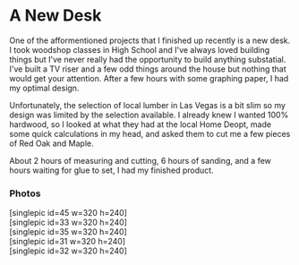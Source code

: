 # A New Desk
One of the afformentioned projects that I finished up recently is a new desk.
I took woodshop classes in High School and I've always loved building things
but I've never really had the opportunity to build anything substatial. I've
built a TV riser and a few odd things around the house but nothing that would
get your attention. After a few hours with some graphing paper, I had my
optimal design.

Unfortunately, the selection of local lumber in Las Vegas is a bit slim so my
design was limited by the selection available. I already knew I wanted 100%
hardwood, so I looked at what they had at the local Home Deopt, made some
quick calculations in my head, and asked them to cut me a few pieces of Red
Oak and Maple.

About 2 hours of measuring and cutting, 6 hours of sanding, and a few hours
waiting for glue to set, I had my finished product.

### Photos

[singlepic id=45 w=320 h=240]  
[singlepic id=33 w=320 h=240]  
[singlepic id=35 w=320 h=240]  
[singlepic id=31 w=320 h=240]  
[singlepic id=32 w=320 h=240]

